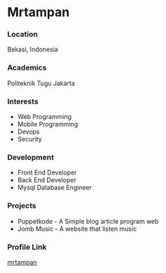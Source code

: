 # Mrtampan

### Location

Bekasi, Indonesia

### Academics

Politeknik Tugu Jakarta

### Interests

- Web Programming
- Mobile Programming
- Devops
- Security

### Development

- Front End Developer
- Back End Developer
- Mysql Database Engineer

### Projects

- Puppetkode - A Simple blog article program web
- Jomb Music - A website that listen music

### Profile Link

[mrtampan](https://github.com/mrtampan)
